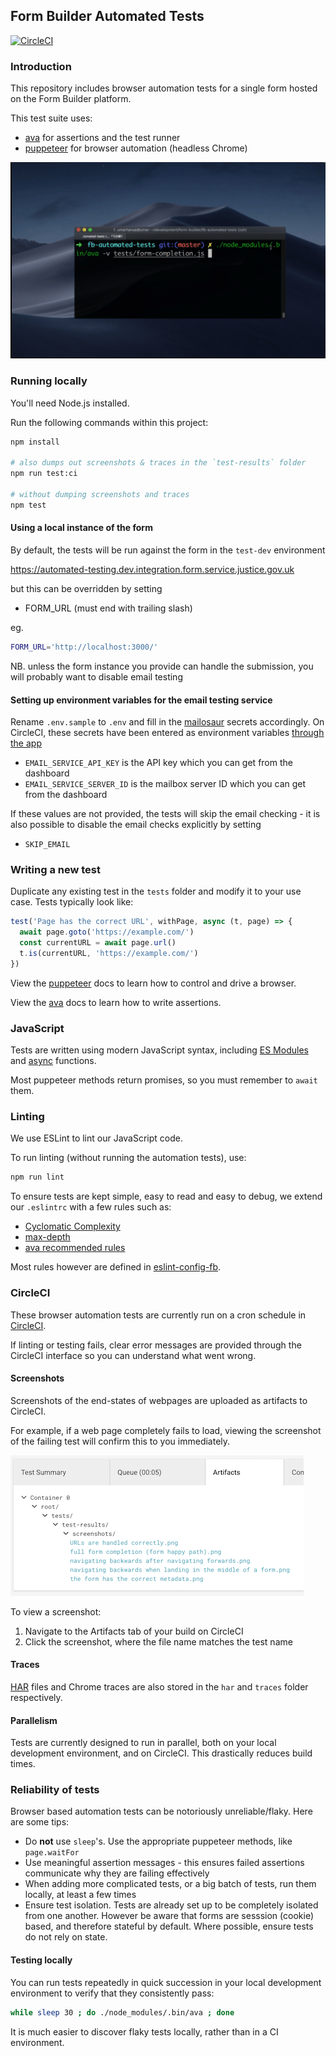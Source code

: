 ## Form Builder Automated Tests

[![CircleCI](https://circleci.com/gh/ministryofjustice/fb-automated-tests/tree/master.svg?style=svg)](https://circleci.com/gh/ministryofjustice/fb-automated-tests/tree/master)

### Introduction

This repository includes browser automation tests for a single form hosted on the Form Builder platform.

This test suite uses:

- [ava](https://github.com/avajs/ava) for assertions and the test runner
- [puppeteer](https://github.com/GoogleChrome/puppeteer) for browser automation (headless Chrome)

![demo of automated tests](docs/fb-automated-tests-preview-demo.gif)

### Running locally

You'll need Node.js installed.

Run the following commands within this project:

```sh
npm install

# also dumps out screenshots & traces in the `test-results` folder
npm run test:ci

# without dumping screenshots and traces
npm test
```

#### Using a local instance of the form 

By default, the tests will be run against the form in the `test-dev` environment

https://automated-testing.dev.integration.form.service.justice.gov.uk

but this can be overridden by setting

* FORM_URL (must end with trailing slash)

eg.

```sh
FORM_URL='http://localhost:3000/'
```

NB. unless the form instance you provide can handle the submission, you will probably want to disable email testing

#### Setting up environment variables for the email testing service

Rename `.env.sample` to `.env` and fill in the [mailosaur](https://mailosaur.com/) secrets accordingly. On CircleCI, these secrets have been entered as environment variables [through the app](https://circleci.com/gh/ministryofjustice/fb-automated-tests/edit#env-vars)

* `EMAIL_SERVICE_API_KEY` is the API key which you can get from the dashboard
* `EMAIL_SERVICE_SERVER_ID` is the mailbox server ID which you can get from the dashboard

If these values are not provided, the tests will skip the email checking - it is also possible to disable the email checks explicitly by setting

* `SKIP_EMAIL`

### Writing a new test

Duplicate any existing test in the `tests` folder and modify it to your use case. Tests typically look like:

```js
test('Page has the correct URL', withPage, async (t, page) => {
  await page.goto('https://example.com/')
  const currentURL = await page.url()
  t.is(currentURL, 'https://example.com/')
})
```

View the [puppeteer](https://github.com/GoogleChrome/puppeteer) docs to learn how to control and drive a browser.

View the [ava](https://github.com/avajs/ava) docs to learn how to write assertions.

### JavaScript

Tests are written using modern JavaScript syntax, including [ES Modules](https://developer.mozilla.org/en-US/docs/Web/JavaScript/Reference/Statements/import) and [async](https://developer.mozilla.org/en-US/docs/Web/JavaScript/Reference/Statements/async_function) functions.

Most puppeteer methods return promises, so you must remember to `await` them.

### Linting

We use ESLint to lint our JavaScript code.

To run linting (without running the automation tests), use:

```sh
npm run lint
```

To ensure tests are kept simple, easy to read and easy to debug, we extend our `.eslintrc` with a few rules such as:

* [Cyclomatic Complexity](https://eslint.org/docs/rules/complexity)
* [max-depth](https://eslint.org/docs/rules/max-depth)
* [ava recommended rules](https://github.com/avajs/eslint-plugin-ava)

Most rules however are defined in [eslint-config-fb](https://github.com/ministryofjustice/eslint-config-fb).

### CircleCI

These browser automation tests are currently run on a cron schedule in [CircleCI](https://circleci.com/gh/ministryofjustice/fb-automated-tests).

If linting or testing fails, clear error messages are provided through the CircleCI interface so you can understand what went wrong.

#### Screenshots

Screenshots of the end-states of webpages are uploaded as artifacts to CircleCI.

For example, if a web page completely fails to load, viewing the screenshot of the failing test will confirm this to you immediately.

![artifact](docs/circle-ci-artifacts.png)

To view a screenshot:

1. Navigate to the Artifacts tab of your build on CircleCI
2. Click the screenshot, where the file name matches the test name

#### Traces

[HAR](https://en.wikipedia.org/wiki/.har) files and Chrome traces are also stored in the `har` and `traces` folder respectively.

#### Parallelism

Tests are currently designed to run in parallel, both on your local development environment, and on CircleCI. This drastically reduces build times.

### Reliability of tests

Browser based automation tests can be notoriously unreliable/flaky. Here are some tips:

* Do __not__ use `sleep`'s. Use the appropriate puppeteer methods, like `page.waitFor`
* Use meaningful assertion messages - this ensures failed assertions communicate why they are failing effectively
* When adding more complicated tests, or a big batch of tests, run them locally, at least a few times
* Ensure test isolation. Tests are already set up to be completely isolated from one another. However be aware that forms are sesssion (cookie) based, and therefore stateful by default. Where possible, ensure tests do not rely on state.

#### Testing locally

You can run tests repeatedly in quick succession in your local development environment to verify that they consistently pass:

```sh
while sleep 30 ; do ./node_modules/.bin/ava ; done
```

It is much easier to discover flaky tests locally, rather than in a CI environment.
